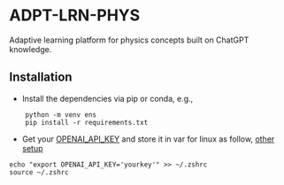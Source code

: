 # ADPT-LRN-PHYS
Adaptive learning platform for physics concepts built on ChatGPT knowledge. 

## Installation 

- Install the dependencies via pip or conda, e.g., 

```
    python -m venv ens
    pip install -r requirements.txt
```

- Get your [OPENAI_API_KEY](https://platform.openai.com/account/api-keys) and store it in var for linux as follow, [other setup](https://help.openai.com/en/articles/5112595-best-practices-for-api-key-safety)


```
echo "export OPENAI_API_KEY='yourkey'" >> ~/.zshrc
source ~/.zshrc

```